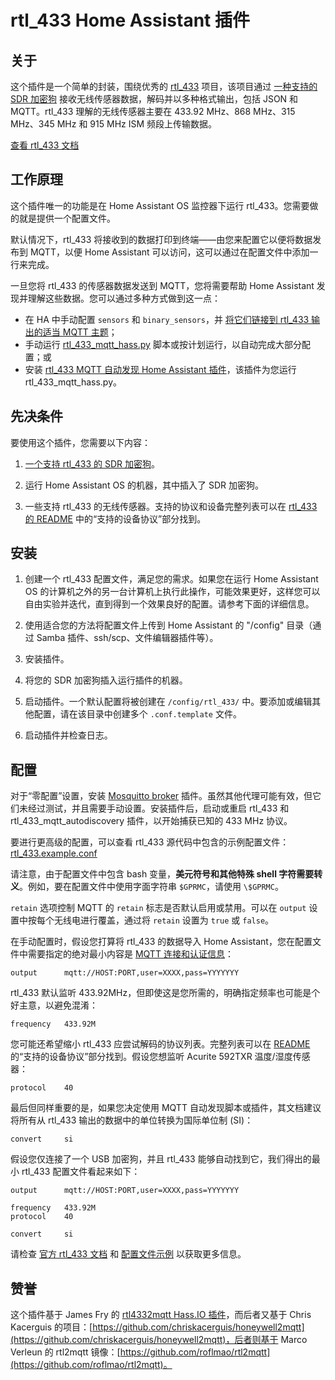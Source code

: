 # rtl_433 Home Assistant 插件

## 关于

这个插件是一个简单的封装，围绕优秀的 [rtl_433](https://github.com/merbanan/rtl_433) 项目，该项目通过 [一种支持的 SDR 加密狗](https://triq.org/rtl_433/HARDWARE.html) 接收无线传感器数据，解码并以多种格式输出，包括 JSON 和 MQTT。rtl_433 理解的无线传感器主要在 433.92 MHz、868 MHz、315 MHz、345 MHz 和 915 MHz ISM 频段上传输数据。

[查看 rtl_433 文档](https://triq.org/rtl_433)

## 工作原理

这个插件唯一的功能是在 Home Assistant OS 监控器下运行 rtl_433。您需要做的就是提供一个配置文件。

默认情况下，rtl_433 将接收到的数据打印到终端——由您来配置它以便将数据发布到 MQTT，以便 Home Assistant 可以访问，这可以通过在配置文件中添加一行来完成。

一旦您将 rtl_433 的传感器数据发送到 MQTT，您将需要帮助 Home Assistant 发现并理解这些数据。您可以通过多种方式做到这一点：

  * 在 HA 中手动配置 `sensors` 和 `binary_sensors`，并 [将它们链接到 rtl_433 输出的适当 MQTT 主题](https://www.home-assistant.io/integrations/sensor.mqtt/)；
  * 手动运行 [rtl_433_mqtt_hass.py](https://github.com/merbanan/rtl_433/tree/master/examples/rtl_433_mqtt_hass.py) 脚本或按计划运行，以自动完成大部分配置；或
  * 安装 [rtl_433 MQTT 自动发现 Home Assistant 插件](https://github.com/pbkhrv/rtl_433-hass-addons/tree/main/rtl_433_mqtt_autodiscovery)，该插件为您运行 rtl_433_mqtt_hass.py。

## 先决条件

 要使用这个插件，您需要以下内容：

 1. [一个支持 rtl_433 的 SDR 加密狗](https://triq.org/rtl_433/HARDWARE.html)。

 2. 运行 Home Assistant OS 的机器，其中插入了 SDR 加密狗。

 3. 一些支持 rtl_433 的无线传感器。支持的协议和设备完整列表可以在 [rtl_433 的 README](https://github.com/merbanan/rtl_433/blob/master/README.md) 中的“支持的设备协议”部分找到。

## 安装

 1. 创建一个 rtl_433 配置文件，满足您的需求。如果您在运行 Home Assistant OS 的计算机之外的另一台计算机上执行此操作，可能效果更好，这样您可以自由实验并迭代，直到得到一个效果良好的配置。请参考下面的详细信息。

 2. 使用适合您的方法将配置文件上传到 Home Assistant 的 "/config" 目录（通过 Samba 插件、ssh/scp、文件编辑器插件等）。

 3. 安装插件。

 5. 将您的 SDR 加密狗插入运行插件的机器。

 5. 启动插件。一个默认配置将被创建在 `/config/rtl_433/` 中。要添加或编辑其他配置，请在该目录中创建多个 `.conf.template` 文件。

 6. 启动插件并检查日志。

## 配置

对于“零配置”设置，安装 [Mosquitto broker](https://github.com/home-assistant/addons/blob/master/mosquitto/DOCS.md) 插件。虽然其他代理可能有效，但它们未经过测试，并且需要手动设置。安装插件后，启动或重启 rtl_433 和 rtl_433_mqtt_autodiscovery 插件，以开始捕获已知的 433 MHz 协议。

要进行更高级的配置，可以查看 rtl_433 源代码中包含的示例配置文件：[rtl_433.example.conf](https://github.com/merbanan/rtl_433/blob/master/conf/rtl_433.example.conf)

请注意，由于配置文件中包含 bash 变量，**美元符号和其他特殊 shell 字符需要转义**。例如，要在配置文件中使用字面字符串 `$GPRMC`，请使用 `\$GPRMC`。

`retain` 选项控制 MQTT 的 `retain` 标志是否默认启用或禁用。可以在 `output` 设置中按每个无线电进行覆盖，通过将 `retain` 设置为 `true` 或 `false`。

在手动配置时，假设您打算将 rtl_433 的数据导入 Home Assistant，您在配置文件中需要指定的绝对最小内容是 [MQTT 连接和认证信息](https://triq.org/rtl_433/OPERATION.html#mqtt-output)：

```
output      mqtt://HOST:PORT,user=XXXX,pass=YYYYYYY
```

rtl_433 默认监听 433.92MHz，但即使这是您所需的，明确指定频率也可能是个好主意，以避免混淆：

```
frequency   433.92M
```

您可能还希望缩小 rtl_433 应尝试解码的协议列表。完整列表可以在 [README](https://github.com/merbanan/rtl_433/blob/master/README.md) 的“支持的设备协议”部分找到。假设您想监听 Acurite 592TXR 温度/湿度传感器：

```
protocol    40
```

最后但同样重要的是，如果您决定使用 MQTT 自动发现脚本或插件，其文档建议将所有从 rtl_433 输出的数据中的单位转换为国际单位制 (SI)：

```
convert     si
```

假设您仅连接了一个 USB 加密狗，并且 rtl_433 能够自动找到它，我们得出的最小 rtl_433 配置文件看起来如下：

```
output      mqtt://HOST:PORT,user=XXXX,pass=YYYYYYY

frequency   433.92M
protocol    40

convert     si
```

请检查 [官方 rtl_433 文档](https://triq.org/rtl_433) 和 [配置文件示例](https://github.com/merbanan/rtl_433/tree/master/conf) 以获取更多信息。

## 赞誉

这个插件基于 James Fry 的 [rtl4332mqtt Hass.IO 插件](https://github.com/james-fry/hassio-addons/tree/master/rtl4332mqtt)，而后者又基于 Chris Kacerguis 的项目：[https://github.com/chriskacerguis/honeywell2mqtt](https://github.com/chriskacerguis/honeywell2mqtt)，后者则基于 Marco Verleun 的 rtl2mqtt 镜像：[https://github.com/roflmao/rtl2mqtt](https://github.com/roflmao/rtl2mqtt)。